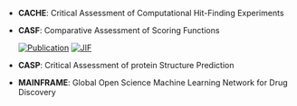 



- **CACHE**: Critical Assessment of Computational Hit-Finding Experiments  




- **CASF**: Comparative Assessment of Scoring Functions  

    [![Publication](https://img.shields.io/badge/Publication-Citations:472-blue?style=for-the-badge&logo=bookstack)](https://doi.org/10.1021/acs.jcim.8b00545) 
    [![JIF](https://img.shields.io/badge/Impact_Factor-5.60-purple?style=for-the-badge&logo=academia)](https://doi.org/10.1021/acs.jcim.8b00545)



- **CASP**: Critical Assessment of protein Structure Prediction  




- **MAINFRAME**: Global Open Science Machine Learning Network for Drug Discovery  



